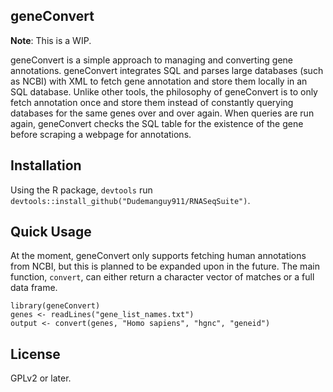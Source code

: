## geneConvert

**Note**: This is a WIP.

geneConvert is a simple approach to managing and converting gene annotations. geneConvert integrates SQL and parses large databases (such as NCBI) with XML to fetch gene annotation and store them locally in an SQL database. Unlike other tools, the philosophy of geneConvert is to only fetch annotation once and store them instead of constantly querying databases for the same genes over and over again. When queries are run again, geneConvert checks the SQL table for the existence of the gene before scraping a webpage for annotations.

## Installation
Using the R package, ``devtools`` run ``devtools::install_github("Dudemanguy911/RNASeqSuite")``.

## Quick Usage
At the moment, geneConvert only supports fetching human annotations from NCBI, but this is planned to be expanded upon in the future. The main function, ``convert``, can either return a character vector of matches or a full data frame.
```
library(geneConvert)
genes <- readLines("gene_list_names.txt")
output <- convert(genes, "Homo sapiens", "hgnc", "geneid")
```

## License
GPLv2 or later.
